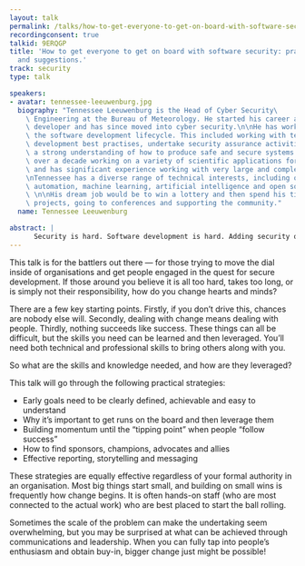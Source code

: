 ```yaml
---
layout: talk
permalink: /talks/how-to-get-everyone-to-get-on-board-with-software-security-practical-tips-and-suggestions
recordingconsent: true
talkid: 9ERQGP
title: 'How to get everyone to get on board with software security: practical tips
  and suggestions.'
track: security
type: talk

speakers:
- avatar: tennessee-leeuwenburg.jpg
  biography: "Tennessee Leeuwenburg is the Head of Cyber Security\
    \ Engineering at the Bureau of Meteorology. He started his career as a software\
    \ developer and has since moved into cyber security.\n\nHe has worked on securing\
    \ the software development lifecycle. This included working with teams to adopt\
    \ development best practises, undertake security assurance activities and develop\
    \ a strong understanding of how to produce safe and secure systems. \n\nHe spent\
    \ over a decade working on a variety of scientific applications for weather forecasting,\
    \ and has significant experience working with very large and complex data sets.\n\
    \nTennessee has a diverse range of technical interests, including quality code,\
    \ automation, machine learning, artificial intelligence and open source software.\
    \ \n\nHis dream job would be to win a lottery and then spend his time on moon-shot\
    \ projects, going to conferences and supporting the community."
  name: Tennessee Leeuwenburg

abstract: | 
      Security is hard. Software development is hard. Adding security objectives to development projects can seem overwhelming and is an often-overlooked aspect of cybersecurity. This talk will give you the tools, techniques and knowledge needed to get traction and bring people on board.
---
```


This talk is for the battlers out there — for those trying to move the dial inside of organisations and get people engaged in the quest for secure development. If those around you believe it is all too hard, takes too long, or is simply not their responsibility, how do you change hearts and minds?
 
There are a few key starting points. Firstly, if you don’t drive this, chances are nobody else will. Secondly, dealing with change means dealing with people. Thirdly, nothing succeeds like success. These things can all be difficult, but the skills you need can be learned and then leveraged. You’ll need both technical and professional skills to bring others along with you.
 
So what are the skills and knowledge needed, and how are they leveraged? 
 
This talk will go through the following practical strategies:

- Early goals need to be clearly defined, achievable and easy to understand
- Why it’s important to get runs on the board and then leverage them
- Building momentum until the “tipping point” when people “follow success”
- How to find sponsors, champions, advocates and allies
- Effective reporting, storytelling and messaging
 
These strategies are equally effective regardless of your formal authority in an organisation. Most big things start small, and building on small wins is frequently how change begins. It is often hands-on staff (who are most connected to the actual work) who are best placed to start the ball rolling. 
 
Sometimes the scale of the problem can make the undertaking seem overwhelming, but you may be surprised at what can be achieved through communications and leadership. When you can fully tap into people’s enthusiasm and obtain buy-in, bigger change just might be possible!
